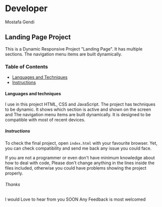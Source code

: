 # Developer
Mostafa Gendi

## Landing Page Project
This is a Dynamic Responsive Project "Landing Page". It has multiple sections.
The navigation menu items are built dynamically.

### Table of Contents
* [Languages and Techniques](#Languages-and-techniques)
* [Instructions](#instructions)

#### Languages and techniques
I use in this project HTML, CSS and JavaScript. The project has techniques to be dynamic.
It shows which section is active and shown on the screen and The navigation menu items are built dynamically. It is designed to be compatible with most of recent devices.

##### Instructions

To check the final project, open `index.html` with your favourite browser. Yet, you can check compatibility and send me back any issue you could face.

If you are not a programmer or even don't have minimum knowledge about how to deal with code, Please don't change anything in the lines inside the files included, otherwise you could have problems showing the project properly.


###### Thanks
I would Love to hear from you SOON
Any Feedback is most welcomed
